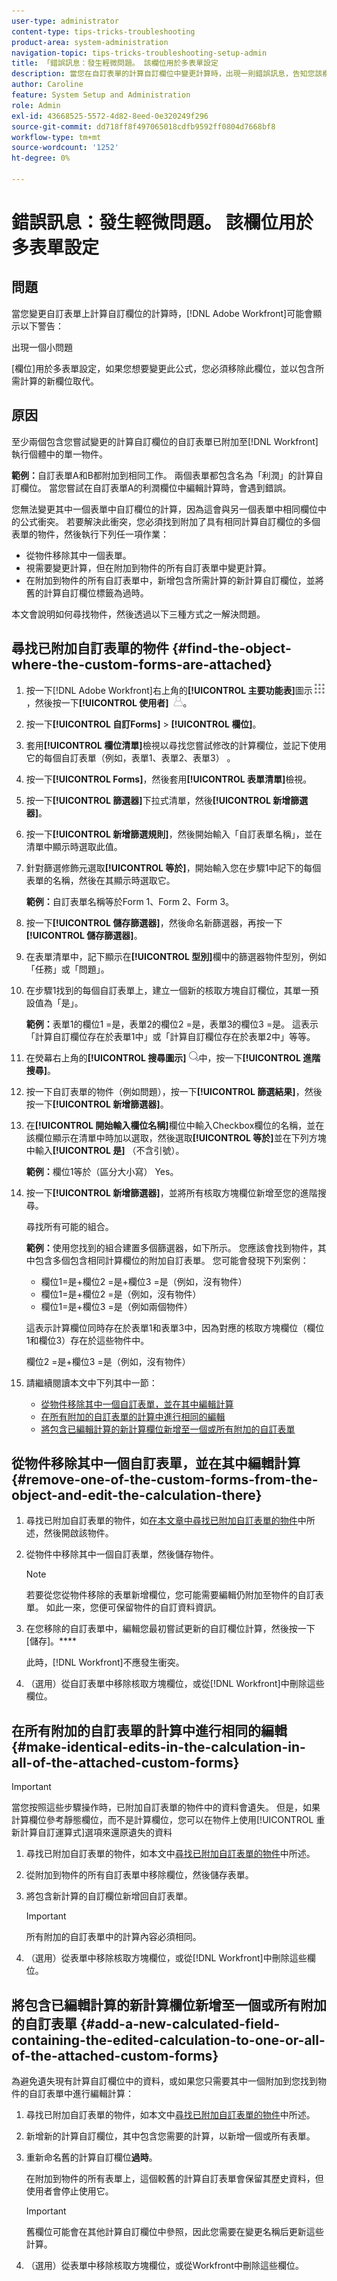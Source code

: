 ```yaml
---
user-type: administrator
content-type: tips-tricks-troubleshooting
product-area: system-administration
navigation-topic: tips-tricks-troubleshooting-setup-admin
title: 「錯誤訊息：發生輕微問題。 該欄位用於多表單設定
description: 當您在自訂表單的計算自訂欄位中變更計算時，出現一則錯誤訊息，告知您該欄位用於多表單設定時，您需要將該欄位取代為包含您要使用計算的新欄位。
author: Caroline
feature: System Setup and Administration
role: Admin
exl-id: 43668525-5572-4d82-8eed-0e320249f296
source-git-commit: dd718ff8f497065018cdfb9592ff0804d7668bf8
workflow-type: tm+mt
source-wordcount: '1252'
ht-degree: 0%

---
```


# 錯誤訊息：發生輕微問題。 該欄位用於多表單設定

## 問題

當您變更自訂表單上計算自訂欄位的計算時，[!DNL Adobe Workfront]可能會顯示以下警告：

出現一個小問題

[欄位]用於多表單設定，如果您想要變更此公式，您必須移除此欄位，並以包含所需計算的新欄位取代。

## 原因

至少兩個包含您嘗試變更的計算自訂欄位的自訂表單已附加至[!DNL Workfront]執行個體中的單一物件。

**範例：**&#x200B;自訂表單A和B都附加到相同工作。 兩個表單都包含名為「利潤」的計算自訂欄位。 當您嘗試在自訂表單A的利潤欄位中編輯計算時，會遇到錯誤。

您無法變更其中一個表單中自訂欄位的計算，因為這會與另一個表單中相同欄位中的公式衝突。
若要解決此衝突，您必須找到附加了具有相同計算自訂欄位的多個表單的物件，然後執行下列任一項作業：

* 從物件移除其中一個表單。
* 視需要變更計算，但在附加到物件的所有自訂表單中變更計算。
* 在附加到物件的所有自訂表單中，新增包含所需計算的新計算自訂欄位，並將舊的計算自訂欄位標籤為過時。

本文會說明如何尋找物件，然後透過以下三種方式之一解決問題。

## 尋找已附加自訂表單的物件 {#find-the-object-where-the-custom-forms-are-attached}

1. 按一下[!DNL Adobe Workfront]右上角的&#x200B;**[!UICONTROL 主要功能表]**&#x200B;圖示![](assets/main-menu-icon.png)，然後按一下&#x200B;**[!UICONTROL 使用者]** ![](assets/users-icon-in-main-menu.png)。

1. 按一下&#x200B;**[!UICONTROL 自訂Forms]** > **[!UICONTROL 欄位]**。
1. 套用&#x200B;**[!UICONTROL 欄位清單]**&#x200B;檢視以尋找您嘗試修改的計算欄位，並記下使用它的每個自訂表單（例如，表單1、表單2、表單3） 。
1. 按一下&#x200B;**[!UICONTROL Forms]**，然後套用&#x200B;**[!UICONTROL 表單清單]**&#x200B;檢視。
1. 按一下&#x200B;**[!UICONTROL 篩選器]**&#x200B;下拉式清單，然後&#x200B;**[!UICONTROL 新增篩選器]**。

1. 按一下&#x200B;**[!UICONTROL 新增篩選規則]**，然後開始輸入「自訂表單名稱」，並在清單中顯示時選取此值。
1. 針對篩選修飾元選取&#x200B;**[!UICONTROL 等於]**，開始輸入您在步驟1中記下的每個表單的名稱，然後在其顯示時選取它。

   **範例：**&#x200B;自訂表單名稱等於Form 1、Form 2、Form 3。

1. 按一下&#x200B;**[!UICONTROL 儲存篩選器]**，然後命名新篩選器，再按一下&#x200B;**[!UICONTROL 儲存篩選器]**。

1. 在表單清單中，記下顯示在&#x200B;**[!UICONTROL 型別]**&#x200B;欄中的篩選器物件型別，例如「任務」或「問題」。
1. 在步驟1找到的每個自訂表單上，建立一個新的核取方塊自訂欄位，其單一預設值為「是」。

   **範例：**&#x200B;表單1的欄位1 =是，表單2的欄位2 =是，表單3的欄位3 =是。 這表示「計算自訂欄位存在於表單1中」或「計算自訂欄位存在於表單2中」等等。

1. 在熒幕右上角的&#x200B;**[!UICONTROL 搜尋圖示]** ![](assets/search-icon.png)中，按一下&#x200B;**[!UICONTROL 進階搜尋]**。
1. 按一下自訂表單的物件（例如問題），按一下&#x200B;**[!UICONTROL 篩選結果]**，然後按一下&#x200B;**[!UICONTROL 新增篩選器]**。
1. 在&#x200B;**[!UICONTROL 開始輸入欄位名稱]**&#x200B;欄位中輸入Checkbox欄位的名稱，並在該欄位顯示在清單中時加以選取，然後選取&#x200B;**[!UICONTROL 等於]**&#x200B;並在下列方塊中輸入&#x200B;**[!UICONTROL 是]** （不含引號）。

   **範例：**&#x200B;欄位1等於（區分大小寫） Yes。

1. 按一下&#x200B;**[!UICONTROL 新增篩選器]**，並將所有核取方塊欄位新增至您的進階搜尋。

   尋找所有可能的組合。

   **範例：**&#x200B;使用您找到的組合建置多個篩選器，如下所示。 您應該會找到物件，其中包含多個包含相同計算欄位的附加自訂表單。 您可能會發現下列案例：

   * 欄位1=是+欄位2 =是+欄位3 =是（例如，沒有物件）
   * 欄位1=是+欄位2 =是（例如，沒有物件）
   * 欄位1=是+欄位3 =是（例如兩個物件）

   這表示計算欄位同時存在於表單1和表單3中，因為對應的核取方塊欄位（欄位1和欄位3）存在於這些物件中。

   欄位2 =是+欄位3 =是（例如，沒有物件）

1. 請繼續閱讀本文中下列其中一節：

   * [從物件移除其中一個自訂表單，並在其中編輯計算](#remove-one-of-the-custom-forms-from-the-object-and-edit-the-calculation-there)
   * [在所有附加的自訂表單的計算中進行相同的編輯](#make-identical-edits-in-the-calculation-in-all-of-the-attached-custom-forms)
   * [將包含已編輯計算的新計算欄位新增至一個或所有附加的自訂表單](#add-a-new-calculated-field-containing-the-edited-calculation-to-one-or-all-of-the-attached-custom-forms)

## 從物件移除其中一個自訂表單，並在其中編輯計算 {#remove-one-of-the-custom-forms-from-the-object-and-edit-the-calculation-there}

1. 尋找已附加自訂表單的物件，如[在本文章中尋找已附加自訂表單的物件](#find-the-object-where-the-custom-forms-are-attached)中所述，然後開啟該物件。
1. 從物件中移除其中一個自訂表單，然後儲存物件。

   >[!NOTE]
   >
   >若要從您從物件移除的表單新增欄位，您可能需要編輯仍附加至物件的自訂表單。 如此一來，您便可保留物件的自訂資料資訊。

1. 在您移除的自訂表單中，編輯您最初嘗試更新的自訂欄位計算，然後按一下[儲存]。****

   此時，[!DNL Workfront]不應發生衝突。

1. （選用）從自訂表單中移除核取方塊欄位，或從[!DNL Workfront]中刪除這些欄位。

## 在所有附加的自訂表單的計算中進行相同的編輯 {#make-identical-edits-in-the-calculation-in-all-of-the-attached-custom-forms}

>[!IMPORTANT]
>
>當您按照這些步驟操作時，已附加自訂表單的物件中的資料會遺失。 但是，如果計算欄位參考靜態欄位，而不是計算欄位，您可以在物件上使用[!UICONTROL 重新計算自訂運算式]選項來還原遺失的資料

1. 尋找已附加自訂表單的物件，如本文中[尋找已附加自訂表單的物件](#find-the-object-where-the-custom-forms-are-attached)中所述。
1. 從附加到物件的所有自訂表單中移除欄位，然後儲存表單。

1. 將包含新計算的自訂欄位新增回自訂表單。

   >[!IMPORTANT]
   >
   >所有附加的自訂表單中的計算內容必須相同。

1. （選用）從表單中移除核取方塊欄位，或從[!DNL Workfront]中刪除這些欄位。

## 將包含已編輯計算的新計算欄位新增至一個或所有附加的自訂表單 {#add-a-new-calculated-field-containing-the-edited-calculation-to-one-or-all-of-the-attached-custom-forms}

為避免遺失現有計算自訂欄位中的資料，或如果您只需要其中一個附加到您找到物件的自訂表單中進行編輯計算：

1. 尋找已附加自訂表單的物件，如本文中[尋找已附加自訂表單的物件](#find-the-object-where-the-custom-forms-are-attached)中所述。
1. 新增新的計算自訂欄位，其中包含您需要的計算，以新增一個或所有表單。
1. 重新命名舊的計算自訂欄位&#x200B;**過時**。

   在附加到物件的所有表單上，這個較舊的計算自訂表單會保留其歷史資料，但使用者會停止使用它。

   >[!IMPORTANT]
   >
   >舊欄位可能會在其他計算自訂欄位中參照，因此您需要在變更名稱后更新這些計算。

1. （選用）從表單中移除核取方塊欄位，或從Workfront中刪除這些欄位。

<!--
<blockquote data-mc-conditions="QuicksilverOrClassic.Draft mode">
<h2>Problem</h2>
<p>You get the following error while editing a calculated Custom Field on a custom form: </p>
<p><em>"<Name of custom field> field is used in a multi-form configuration, if you would like to change this formula you will need to remove this field and replace it with a new one containing the desired calculation."</em> </p>
<h2>Cause</h2>
<p>The error occurs because the following setup exists: currently you have at least one object in your system that has multiple custom forms attached. The calculated field you are editing exists on multiple forms attached to these objects.</p>
<p>You cannot have the same calculated field with different calculations on the same object. For this reason, the system does not allow you to make a change which will result in calculations being different.</p>
<p><a href="../../Resources/Images/Admin and setup/Tips, Tricks, and Troubleshooting/Calculated_field_error.png" class="MCXref xref" xrefformat="{para}"><img src="assets/calculated-field-error.png" alt="" width="542" height="272"></a> </p>
<p>For example, you have a task with custom forms A and B attached to it. Both forms contain the same calculated field, Field 1. You encounter this error when you try to edit the calculation for Field 1 on custom form A. </p>
<h2>Solution</h2>
<p>Remove the field from the custom form and replace it with a new one containing the desired calculation.  </p>
<p>To understand what custom forms are attached to objects, you can build a report for those objects and reference the Category Name field in the view of the report.<br>For more information about referencing custom forms in reports, see the "Referencing Custom Forms in a Report View (Column)" section in <a href="../../reports-and-dashboards/reports/creating-and-managing-reports/reference-custom-form-report.md" class="MCXref xref" xrefformat="{para}">Reference a custom form in a report</a>.</p>
<p>To understand what custom form contains a Custom Field, see the "Accessing Custom Forms and Fields" section in <a href="../../administration-and-setup/customize-workfront/create-manage-custom-forms/custom-forms-overview.md" class="MCXref xref" xrefformat="{para}">Custom forms overview</a>.</p>
</blockquote>
-->
